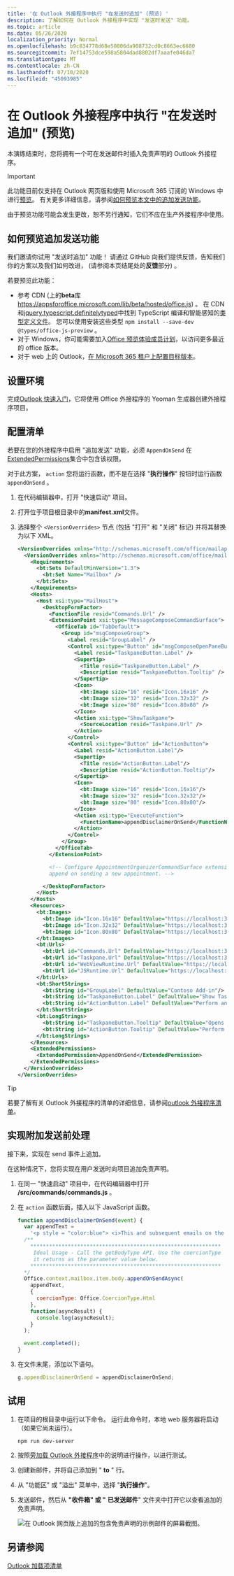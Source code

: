 ```yaml
---
title: '在 Outlook 外接程序中执行 "在发送时追加" (预览) '
description: 了解如何在 Outlook 外接程序中实现 "发送时发送" 功能。
ms.topic: article
ms.date: 05/26/2020
localization_priority: Normal
ms.openlocfilehash: b9c834778d68e50806da908732cd0c8663ec6680
ms.sourcegitcommit: 7ef14753dce598a5804dad8802df7aaafe046da7
ms.translationtype: MT
ms.contentlocale: zh-CN
ms.lasthandoff: 07/10/2020
ms.locfileid: "45093985"
---
```

# <a name="implement-append-on-send-in-your-outlook-add-in-preview"></a>在 Outlook 外接程序中执行 "在发送时追加" (预览) 

本演练结束时，您将拥有一个可在发送邮件时插入免责声明的 Outlook 外接程序。

> [!IMPORTANT]
> 此功能目前仅支持在 Outlook 网页版和使用 Microsoft 365 订阅的 Windows 中进行[预览](../reference/objectmodel/preview-requirement-set/outlook-requirement-set-preview.md)。 有关更多详细信息，请参阅[如何预览本文中的追加发送功能](#how-to-preview-the-append-on-send-feature)。
>
> 由于预览功能可能会发生更改，恕不另行通知，它们不应在生产外接程序中使用。

## <a name="how-to-preview-the-append-on-send-feature"></a>如何预览追加发送功能

我们邀请你试用 "发送时追加" 功能！ 请通过 GitHub 向我们提供反馈，告知我们你的方案以及我们如何改进， (请参阅本页结尾处的**反馈**部分) 。

若要预览此功能：

- 参考 CDN (上的**beta**库 https://appsforoffice.microsoft.com/lib/beta/hosted/office.js) 。 在 CDN 和[jquery.typescript.definitelytyped](https://raw.githubusercontent.com/DefinitelyTyped/DefinitelyTyped/master/types/office-js-preview/index.d.ts)中找到 TypeScript 编译和智能感知的[类型定义文件](https://appsforoffice.microsoft.com/lib/beta/hosted/office.d.ts)。 您可以使用安装这些类型 `npm install --save-dev @types/office-js-preview` 。
- 对于 Windows，你可能需要加入[Office 预览体验成员计划](https://insider.office.com)，以访问更多最近的 office 版本。
- 对于 web 上的 Outlook，[在 Microsoft 365 租户上配置目标版本](/microsoft-365/admin/manage/release-options-in-office-365?view=o365-worldwide#set-up-the-release-option-in-the-admin-center)。

## <a name="set-up-your-environment"></a>设置环境

完成[Outlook 快速入门](../quickstarts/outlook-quickstart.md?tabs=yeomangenerator)，它将使用 Office 外接程序的 Yeoman 生成器创建外接程序项目。

## <a name="configure-the-manifest"></a>配置清单

若要在您的外接程序中启用 "追加发送" 功能，必须 `AppendOnSend` 在[ExtendedPermissions](../reference/manifest/extendedpermissions.md)集合中包含该权限。

对于此方案， `action` 您将运行函数，而不是在选择 "**执行操作**" 按钮时运行函数 `appendOnSend` 。

1. 在代码编辑器中，打开 "快速启动" 项目。

1. 打开位于项目根目录中的**manifest.xml**文件。

1. 选择整个 `<VersionOverrides>` 节点 (包括 "打开" 和 "关闭" 标记) 并将其替换为以下 XML。

    ```XML
    <VersionOverrides xmlns="http://schemas.microsoft.com/office/mailappversionoverrides" xsi:type="VersionOverridesV1_0">
      <VersionOverrides xmlns="http://schemas.microsoft.com/office/mailappversionoverrides/1.1" xsi:type="VersionOverridesV1_1">
        <Requirements>
          <bt:Sets DefaultMinVersion="1.3">
            <bt:Set Name="Mailbox" />
          </bt:Sets>
        </Requirements>
        <Hosts>
          <Host xsi:type="MailHost">
            <DesktopFormFactor>
              <FunctionFile resid="Commands.Url" />
              <ExtensionPoint xsi:type="MessageComposeCommandSurface">
                <OfficeTab id="TabDefault">
                  <Group id="msgComposeGroup">
                    <Label resid="GroupLabel" />
                    <Control xsi:type="Button" id="msgComposeOpenPaneButton">
                      <Label resid="TaskpaneButton.Label" />
                      <Supertip>
                        <Title resid="TaskpaneButton.Label" />
                        <Description resid="TaskpaneButton.Tooltip" />
                      </Supertip>
                      <Icon>
                        <bt:Image size="16" resid="Icon.16x16" />
                        <bt:Image size="32" resid="Icon.32x32" />
                        <bt:Image size="80" resid="Icon.80x80" />
                      </Icon>
                      <Action xsi:type="ShowTaskpane">
                        <SourceLocation resid="Taskpane.Url" />
                      </Action>
                    </Control>
                    <Control xsi:type="Button" id="ActionButton">
                      <Label resid="ActionButton.Label"/>
                      <Supertip>
                        <Title resid="ActionButton.Label"/>
                        <Description resid="ActionButton.Tooltip"/>
                      </Supertip>
                      <Icon>
                        <bt:Image size="16" resid="Icon.16x16"/>
                        <bt:Image size="32" resid="Icon.32x32"/>
                        <bt:Image size="80" resid="Icon.80x80"/>
                      </Icon>
                      <Action xsi:type="ExecuteFunction">
                        <FunctionName>appendDisclaimerOnSend</FunctionName>
                      </Action>
                    </Control>
                  </Group>
                </OfficeTab>
              </ExtensionPoint>

              <!-- Configure AppointmentOrganizerCommandSurface extension point to support
              append on sending a new appointment. -->

            </DesktopFormFactor>
          </Host>
        </Hosts>
        <Resources>
          <bt:Images>
            <bt:Image id="Icon.16x16" DefaultValue="https://localhost:3000/assets/icon-16.png"/>
            <bt:Image id="Icon.32x32" DefaultValue="https://localhost:3000/assets/icon-32.png"/>
            <bt:Image id="Icon.80x80" DefaultValue="https://localhost:3000/assets/icon-80.png"/>
          </bt:Images>
          <bt:Urls>
            <bt:Url id="Commands.Url" DefaultValue="https://localhost:3000/commands.html" />
            <bt:Url id="Taskpane.Url" DefaultValue="https://localhost:3000/taskpane.html" />
            <bt:Url id="WebViewRuntime.Url" DefaultValue="https://localhost:3000/commands.html" />
            <bt:Url id="JSRuntime.Url" DefaultValue="https://localhost:3000/runtime.js" />
          </bt:Urls>
          <bt:ShortStrings>
            <bt:String id="GroupLabel" DefaultValue="Contoso Add-in"/>
            <bt:String id="TaskpaneButton.Label" DefaultValue="Show Taskpane"/>
            <bt:String id="ActionButton.Label" DefaultValue="Perform an action"/>
          </bt:ShortStrings>
          <bt:LongStrings>
            <bt:String id="TaskpaneButton.Tooltip" DefaultValue="Opens a pane displaying all available properties."/>
            <bt:String id="ActionButton.Tooltip" DefaultValue="Perform an action when clicked."/>
          </bt:LongStrings>
        </Resources>
        <ExtendedPermissions>
          <ExtendedPermission>AppendOnSend</ExtendedPermission>
        </ExtendedPermissions>
      </VersionOverrides>
    </VersionOverrides>
    ```

> [!TIP]
> 若要了解有关 Outlook 外接程序的清单的详细信息，请参阅[outlook 外接程序清单](manifests.md)。

## <a name="implement-append-on-send-handling"></a>实现附加发送前处理

接下来，实现在 send 事件上追加。

在这种情况下，您将实现在用户发送时向项目追加免责声明。

1. 在同一 "快速启动" 项目中，在代码编辑器中打开 **/src/commands/commands.js** 。

1. 在 `action` 函数后面，插入以下 JavaScript 函数。

    ```js
    function appendDisclaimerOnSend(event) {
      var appendText =
        '<p style = "color:blue"> <i>This and subsequent emails on the same topic are for discussion and information purposes only. Only those matters set out in a fully executed agreement are legally binding. This email may contain confidential information and should not be shared with any third party without the prior written agreement of Contoso. If you are not the intended recipient, take no action and contact the sender immediately.<br><br>Contoso Limited (company number 01624297) is a company registered in England and Wales whose registered office is at Contoso Campus, Thames Valley Park, Reading RG6 1WG</i></p>';  
      /**
        *************************************************************
         Ideal Usage - Call the getBodyType API. Use the coercionType
         it returns as the parameter value below.
        *************************************************************
      */
      Office.context.mailbox.item.body.appendOnSendAsync(
        appendText,
        {
          coercionType: Office.CoercionType.Html
        },
        function(asyncResult) {
          console.log(asyncResult);
        }
      );

      event.completed();
    }
    ```

1. 在文件末尾，添加以下语句。

    ```js
    g.appendDisclaimerOnSend = appendDisclaimerOnSend;
    ```

## <a name="try-it-out"></a>试用

1. 在项目的根目录中运行以下命令。 运行此命令时，本地 web 服务器将启动（如果它尚未运行）。

    ```command&nbsp;line
    npm run dev-server
    ```

1. 按照[旁加载 Outlook 外接程序](sideload-outlook-add-ins-for-testing.md)中的说明进行操作，以进行测试。

1. 创建新邮件，并将自己添加到 " **to** " 行。

1. 从 "功能区" 或 "溢出" 菜单中，选择 "**执行操作**"。

1. 发送邮件，然后从 **"收件箱" 或 "** **已发送邮件**" 文件夹中打开它以查看追加的免责声明。

    ![在 Outlook 网页版上追加的包含免责声明的示例邮件的屏幕截图。](../images/outlook-web-append-disclaimer.png)

## <a name="see-also"></a>另请参阅

[Outlook 加载项清单](manifests.md)
